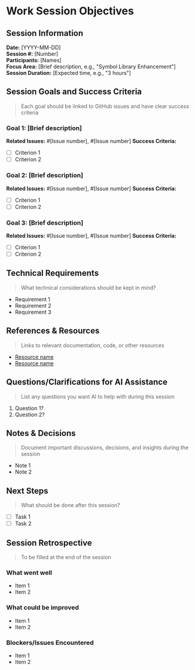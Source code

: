 # Work Session Objectives

## Session Information
**Date:** [YYYY-MM-DD]  
**Session #:** [Number]  
**Participants:** [Names]  
**Focus Area:** [Brief description, e.g., "Symbol Library Enhancement"]  
**Session Duration:** [Expected time, e.g., "3 hours"]  

## Session Goals and Success Criteria
> Each goal should be linked to GitHub issues and have clear success criteria

### Goal 1: [Brief description]
**Related Issues:** #[Issue number], #[Issue number]
**Success Criteria:**
- [ ] Criterion 1
- [ ] Criterion 2

### Goal 2: [Brief description]
**Related Issues:** #[Issue number], #[Issue number]
**Success Criteria:**
- [ ] Criterion 1
- [ ] Criterion 2

### Goal 3: [Brief description]
**Related Issues:** #[Issue number], #[Issue number]
**Success Criteria:**
- [ ] Criterion 1
- [ ] Criterion 2

## Technical Requirements
> What technical considerations should be kept in mind?

- Requirement 1
- Requirement 2
- Requirement 3

## References & Resources
> Links to relevant documentation, code, or other resources

- [Resource name](URL)
- [Resource name](URL)

## Questions/Clarifications for AI Assistance
> List any questions you want AI to help with during this session

1. Question 1?
2. Question 2?

## Notes & Decisions
> Document important discussions, decisions, and insights during the session

- Note 1
- Note 2

## Next Steps
> What should be done after this session?

- [ ] Task 1
- [ ] Task 2

## Session Retrospective
> To be filled at the end of the session

### What went well
- Item 1
- Item 2

### What could be improved
- Item 1
- Item 2

### Blockers/Issues Encountered
- Item 1
- Item 2